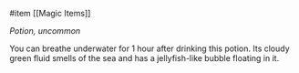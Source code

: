  #item [[Magic Items]]

*Potion, uncommon*

You can breathe underwater for 1 hour after drinking this potion. Its cloudy green fluid smells of the sea and has a jellyfish-like bubble floating in it.
